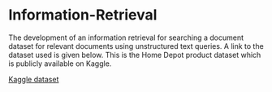 # Information-Retrieval
The development of an information retrieval for searching a document dataset for relevant documents using unstructured text queries. A link to the dataset used is given below. This is the Home Depot product dataset which is publicly available on Kaggle.

[Kaggle dataset](https://www.kaggle.com/c/home-depot-product-search-relevance/data)

